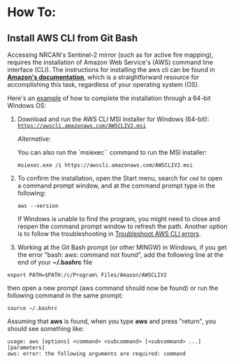 # How To: 

## Install AWS CLI from Git Bash

Accessing NRCAN's Sentinel-2 mirror (such as for active fire mapping), requires the installation of Amazon Web Service's \(AWS\) command line interface \(CLI\). The instructions for installing the aws cli can be found in **<u>[Amazon's documentation](https://docs.aws.amazon.com/cli/latest/userguide/getting-started-install.html)</u>**, which is a straightforward resource for accomplishing this task, regardless of your operating system \(OS\).

Here's an <u>example</u> of how to complete the installation through a 64-bit Windows OS:

1. Download and run the AWS CLI MSI installer for Windows (64-bit): [`https://awscli.amazonaws.com/AWSCLIV2.msi`](https://awscli.amazonaws.com/AWSCLIV2.msi) 


    *Alternative:*

    You can also run the `msiexec`` command to run the MSI installer: 

    ```
    msiexec.exe /i https://awscli.amazonaws.com/AWSCLIV2.msi
    ```

2. To confirm the installation, open the Start menu, search for `cmd` to open a command prompt window, and at the command prompt type in the following:

    ```
    aws --version
    ```

    If Windows is unable to find the program, you might need to close and reopen the command prompt window to refresh the path. Another option is to follow the troubleshooting in [Troubleshoot AWS CLI errors](https://docs.aws.amazon.com/cli/latest/userguide/cli-chap-troubleshooting.html).

3. Working at the Git Bash prompt (or other MINGW) in Windows, if you get the error "bash: aws: command not found", add the following line at the end of your **~/.bashrc** file
```
export PATH=$PATH:/c/Program\ Files/Amazon/AWSCLIV2
```
then open a new prompt (aws command should now be found) or run the following command in the same prompt:
```
source ~/.bashrc
```

Assuming that **aws** is found, when you type **aws** and press "return", you should see something like: 
```
usage: aws [options] <command> <subcommand> [<subcommand> ...] [parameters]
aws: error: the following arguments are required: command
```
